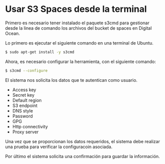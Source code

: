 # Usar S3 Spaces desde la terminal

Primero es necesario tener instalado el paquete s3cmd para gestionar desde la linea de comando los archivos del bucket de spaces en Digital Ocean.

Lo primero es ejecutar el siguiente comando en una terminal de Ubuntu.

```bash
$ sudo apt-get install -y s3cmd
```

Ahora, es necesario configurar la herramienta, con el siguiente comando:

```bash
$ s3cmd --configure
```

El sistema nos solicita los datos que te autentican como usuario.

- Access key
- Secret key
- Default region
- S3 endpoint
- DNS style
- Password
- GPG 
- Http connectivity
- Proxy server

Una vez que se proporcionan los datos requeridos, el sistema debe realizar una prueba para verificar la configuracoin asociada.

Por último el sistema solicita una confirmación para guardar la información.
